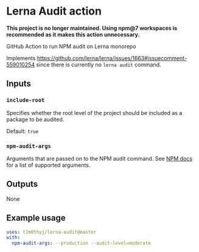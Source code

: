 # Lerna Audit action

**This project is no longer maintained. Using npm@7 workspaces is recommended as it makes this action unnecessary.**

GitHub Action to run NPM audit on Lerna monorepo

Implements https://github.com/lerna/lerna/issues/1663#issuecomment-559010254 since there is currently no `lerna audit` command.

## Inputs

### `include-root`

Specifies whether the root level of the project should be included as a package to be audited.

Default: `true`

### `npm-audit-args`

Arguments that are passed on to the NPM audit command. See [NPM docs](https://docs.npmjs.com/cli/audit) for a list of supported arguments.

## Outputs

None

## Example usage

```yaml
uses: t1m0thyj/lerna-audit@master
with:
  npm-audit-args: --production --audit-level=moderate
```
